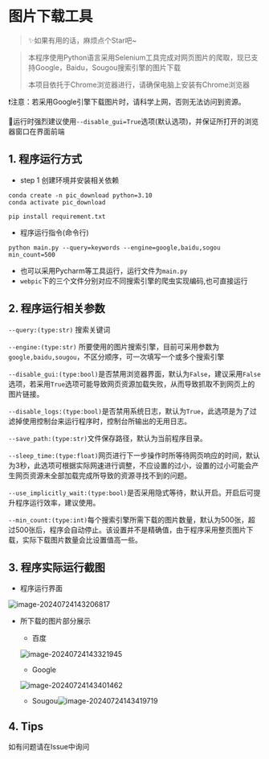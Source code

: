 # 图片下载工具



> ✨如果有用的话，麻烦点个Star吧~



> 本程序使用Python语言采用Selenium工具完成对网页图片的爬取，现已支持Google，Baidu，Sougou搜索引擎的图片下载
>
> 本项目依托于Chrome浏览器进行，请确保电脑上安装有Chrome浏览器



❗注意：若采用Google引擎下载图片时，请科学上网，否则无法访问到资源。

📍运行时强烈建议使用`--disable_gui=True`选项(默认选项)，并保证所打开的浏览器窗口在界面前端



## 1. 程序运行方式

- step 1 创建环境并安装相关依赖

``` shell
conda create -n pic_download python=3.10
conda activate pic_download

pip install requirement.txt
```

- 程序运行指令(命令行)

```shell
python main.py --query=keywords --engine=google,baidu,sogou min_count=500
```

- 也可以采用Pycharm等工具运行，运行文件为`main.py`
- `webpic`下的三个文件分别对应不同搜索引擎的爬虫实现编码,也可直接运行



## 2. 程序运行相关参数

`--query:(type:str)` 搜索关键词

`--engine:(type:str)` 所要使用的图片搜索引擎，目前可采用参数为`google,baidu,sougou`，不区分顺序，可一次填写一个或多个搜索引擎

`--disable_gui:(type:bool)`是否禁用浏览器界面，默认为`False`，建议采用`False`选项，若采用`True`选项可能导致网页资源加载失败，从而导致抓取不到网页上的图片链接。

`--disable_logs:(type:bool)`是否禁用系统日志，默认为`True`，此选项是为了过滤掉使用控制台来运行程序时，控制台所输出的无用日志。

`--save_path:(type:str)`文件保存路径，默认为当前程序目录。

`--sleep_time:(type:float)`网页进行下一步操作时所等待网页响应的时间，默认为3秒，此选项可根据实际网速进行调整，不应设置的过小，设置的过小可能会产生网页资源未全部加载完成所导致的资源寻找不到的问题。

`--use_implicitly_wait:(type:bool)`是否采用隐式等待，默认开启。开启后可提升程序运行效率，建议使用。

`--min_count:(type:int)`每个搜索引擎所需下载的图片数量，默认为500张，超过500张后，程序会自动停止。该设置并不是精确值，由于程序采用整页图片下载，实际下载图片数量会比设置值高一些。



## 3. 程序实际运行截图

- 程序运行界面

![image-20240724143206817](https://cdn.jsdelivr.net/gh/guoxxxxxxx/Pic-Go@main/img/202407241432874.png)



- 所下载的图片部分展示

  - 百度

  ![image-20240724143321945](https://cdn.jsdelivr.net/gh/guoxxxxxxx/Pic-Go@main/img/202407241433793.png)

  - Google

  ![image-20240724143401462](https://cdn.jsdelivr.net/gh/guoxxxxxxx/Pic-Go@main/img/202407241434859.png)

  - Sougou![image-20240724143419719](https://cdn.jsdelivr.net/gh/guoxxxxxxx/Pic-Go@main/img/202407241434944.png)



## 4. Tips

如有问题请在Issue中询问